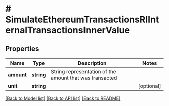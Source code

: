 # # SimulateEthereumTransactionsRIInternalTransactionsInnerValue

## Properties

Name | Type | Description | Notes
------------ | ------------- | ------------- | -------------
**amount** | **string** | String representation of the amount that was transacted |
**unit** | **string** |  | [optional]

[[Back to Model list]](../../README.md#models) [[Back to API list]](../../README.md#endpoints) [[Back to README]](../../README.md)
